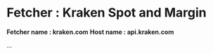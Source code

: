 # Fetcher : Kraken Spot and Margin #

**Fetcher name : kraken.com**
**Host name : api.kraken.com**

...
